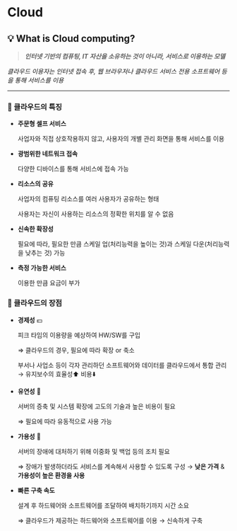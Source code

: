 # Cloud

## 💡 What is Cloud computing?

> ***인터넷 기반의 컴퓨팅, IT 자산을 소유하는 것이 아니라, 서비스로 이용하는 모델***
> 

*클라우드 이용자는 인터넷 접속 후, 웹 브라우저나 클라우드 서비스 전용 소프트웨어 등을 통해 서비스를 이용*

---

### 📌 클라우드의 특징

- **주문형 셀프 서비스**
    
    사업자와 직접 상호작용하지 않고, 사용자의 개별 관리 화면을 통해 서비스를 이용
    
- **광범위한 네트워크 접속**
    
    다양한 디바이스를 통해 서비스에 접속 가능
    
- **리소스의 공유**
    
    사업자의 컴퓨팅 리소스를 여러 사용자가 공유하는 형태
    
    사용자는 자신이 사용하는 리소스의 정확한 위치를 알 수 없음
    
- **신속한 확장성**
    
    필요에 따라, 필요한 만큼 스케일 업(처리능력을 높이는 것)과 스케일 다운(처리능력을 낮추는 것) 가능
    
- **측정 가능한 서비스**
    
    이용한 만큼 요금이 부가
    

### 📌 클라우드의 장점

- **경제성** 💵
    
    피크 타임의 이용량을 예상하여 HW/SW를 구입
    
    ⇒ 클라우드의 경우, 필요에 따라 확장 or 축소
    
    부서나 사업소 등이 각자 관리하던 소프트웨어와 데이터를 클라우드에서 통합 관리 → 유지보수의 효율성⬆️    비용⬇️
    
- **유연성** 🧘
    
    서버의 증축 및 시스템 확장에 고도의 기술과 높은 비용이 필요
    
    ⇒ 필요에 따라 유동적으로 사용 가능
    
- **가용성** 🙌
    
    서버의 장애에 대처하기 위해 이중화 및 백업 등의 조치 필요
    
    ⇒ 장애가 발생하더라도 서비스를 계속해서 사용할 수 있도록 구성 → **낮은 가격** & **가용성이 높은 환경을 사용**
    
- **빠른 구축 속도**
    
    설계 후 하드웨어와 소프트웨어를 조달하여 배치하기까지 시간 소요
    
    ⇒ 클라우드가 제공하는 하드웨어와 소프트웨어를 이용 → 신속하게 구축